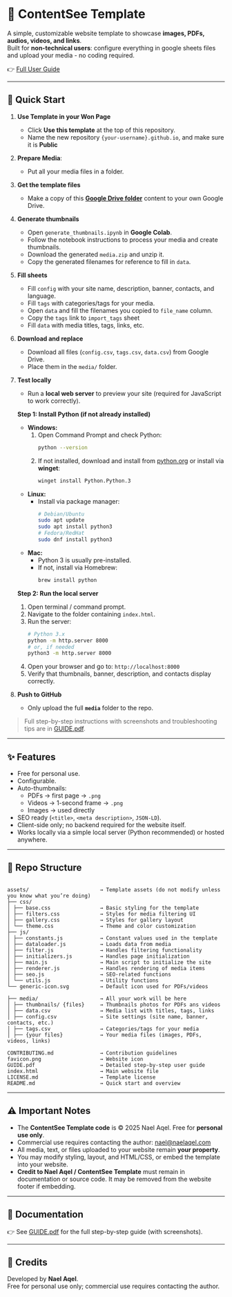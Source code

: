 # 📂 ContentSee Template

A simple, customizable website template to showcase **images, PDFs, audios, videos, and links**.  
Built for **non-technical users**: configure everything in google sheets files and upload your media - no coding required.  

👉 [Full User Guide](GUIDE.pdf)

---

## 🚀 Quick Start

1. **Use Template in your Won Page**
   -  Click **Use this template** at the top of this repository.
   -  Name the new repository `{your-username}.github.io`, and make sure it is **Public**

2. **Prepare Media**: 
   - Put all your media files in a folder.  

3. **Get the template files**  
   - Make a copy of this [**Google Drive folder**](https://drive.google.com/drive/folders/1JeWgppPCqo7WOcyjWbE-CMRyQ3mbHXrg?usp=sharing) content to your own Google Drive. 

4. **Generate thumbnails**  
   - Open `generate_thumbnails.ipynb` in **Google Colab**.  
   - Follow the notebook instructions to process your media and create thumbnails.  
   - Download the generated `media.zip` and unzip it.
   - Copy the generated filenames for reference to fill in `data`.  

5. **Fill sheets**   
   - Fill `config` with your site name, description, banner, contacts, and language.  
   - Fill `tags` with categories/tags for your media.  
   - Open `data` and fill the filenames you copied to `file_name` column.
   - Copy the `tags` link to `import_tags` sheet
   - Fill `data` with media titles, tags, links, etc.  

6. **Download and replace**  
   - Download all files (`config.csv`, `tags.csv`, `data.csv`) from Google Drive.  
   - Place them in the `media/` folder.  

7. **Test locally**  
   - Run a **local web server** to preview your site (required for JavaScript to work correctly).  

   **Step 1: Install Python (if not already installed)**

   - **Windows:**  
     1. Open Command Prompt and check Python:
        ```bash
        python --version
        ```
     2. If not installed, download and install from [python.org](https://www.python.org/downloads/windows/) or install via **winget**:
        ```bash
        winget install Python.Python.3
        ```
   - **Linux:**  
     - Install via package manager:
       ```bash
       # Debian/Ubuntu
       sudo apt update
       sudo apt install python3
       # Fedora/RedHat
       sudo dnf install python3
       ```
   - **Mac:**  
     - Python 3 is usually pre-installed.  
     - If not, install via Homebrew:
       ```bash
       brew install python
       ```

   **Step 2: Run the local server**

   1. Open terminal / command prompt.  
   2. Navigate to the folder containing `index.html`.  
   3. Run the server:
      ```bash
      # Python 3.x
      python -m http.server 8000
      # or, if needed
      python3 -m http.server 8000
      ```
   4. Open your browser and go to: `http://localhost:8000`  
   5. Verify that thumbnails, banner, description, and contacts display correctly.
 

8. **Push to GitHub**  
   - Only upload the full **`media`** folder to the repo.  

> Full step-by-step instructions with screenshots and troubleshooting tips are in [GUIDE.pdf](GUIDE.pdf).
  

---

## ✨ Features

- Free for personal use. 
- Configurable.  
- Auto-thumbnails:  
  - PDFs → first page → `.png`  
  - Videos → 1-second frame → `.png`  
  - Images → used directly  
- SEO ready (`<title>`, `<meta description>`, `JSON-LD`).  
- Client-side only; no backend required for the website itself.
- Works locally via a simple local server (Python recommended) or hosted anywhere.


---

## 📁 Repo Structure

```

assets/                       → Template assets (do not modify unless you know what you’re doing)
├── css/
│ ├── base.css                → Basic styling for the template
│ ├── filters.css             → Styles for media filtering UI
│ ├── gallery.css             → Styles for gallery layout
│ └── theme.css               → Theme and color customization
├── js/
│ ├── constants.js            → Constant values used in the template
│ ├── dataloader.js           → Loads data from media
│ ├── filter.js               → Handles filtering functionality
│ ├── initializers.js         → Handles page initialization
│ ├── main.js                 → Main script to initialize the site
│ ├── renderer.js             → Handles rendering of media items
│ ├── seo.js                  → SEO-related functions
│ └── utils.js                → Utility functions
└── generic-icon.svg          → Default icon used for PDFs/videos

├── media/                    → All your work will be here
│ ├── thumbnails/ {files}     → Thumbnails photos for PDFs ans videos
│ ├── data.csv                → Media list with titles, tags, links
│ ├── config.csv              → Site settings (site name, banner, contacts, etc.)
│ ├── tags.csv                → Categories/tags for your media
│ ├── {your files}            → Your media files (images, PDFs, videos, links)

CONTRIBUTING.md               → Contribution guidelines
favicon.png                   → Website icon
GUIDE.pdf                     → Detailed step-by-step user guide
index.html                    → Main website file
LICENSE.md                    → Template license
README.md                     → Quick start and overview
```

---

## ⚠️ Important Notes

- The **ContentSee Template code** is © 2025 Nael Aqel. Free for **personal use only**.  
- Commercial use requires contacting the author: nael@naelaqel.com  
- All media, text, or files uploaded to your website remain **your property**.  
- You may modify styling, layout, and HTML/CSS, or embed the template into your website.  
- **Credit to Nael Aqel / ContentSee Template** must remain in documentation or source code. It may be removed from the website footer if embedding.  

---

## 📖 Documentation

👉 See [GUIDE.pdf](GUIDE.pdf) for the full step-by-step guide (with screenshots).  

---

## 🙌 Credits

Developed by **Nael Aqel**.  
Free for personal use only; commercial use requires contacting the author.
